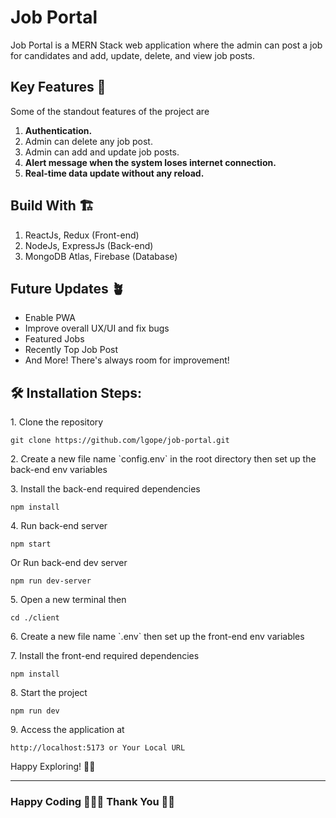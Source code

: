# Job Portal

Job Portal is a MERN Stack web application where the admin can post a job for candidates and add, update, delete, and view job posts.

## Key Features 📝

Some of the standout features of the project are

1. <b>Authentication.</b>
2. Admin can delete any job post.
3. Admin can add and update job posts.
4. <b>Alert message when the system loses internet connection.</b>
5. <b> Real-time data update without any reload.</b>

## Build With 🏗️

1. ReactJs, Redux (Front-end)
2. NodeJs, ExpressJs (Back-end)
3. MongoDB Atlas, Firebase (Database)

## Future Updates 🪴

- Enable PWA
- Improve overall UX/UI and fix bugs
- Featured Jobs
- Recently Top Job Post
- And More! There's always room for improvement!

## 🛠️ Installation Steps:

<p>1. Clone the repository</p>

```
git clone https://github.com/lgope/job-portal.git
```

<p>2. Create a new file name `config.env` in the root directory then set up the back-end env variables </p>

<p>3. Install the back-end required dependencies </p>

```
npm install
```

<p>4. Run back-end server </p>

```
npm start
```

Or Run back-end dev server

```
npm run dev-server
```

<p>5. Open a new terminal then</p>

```
cd ./client
```

<p>6. Create a new file name `.env` then set up the front-end env variables </p>

<p>7. Install the front-end required dependencies</p>

```
npm install
```

<p>8. Start the project</p>

```
npm run dev
```

<p>9. Access the application at</p>

```
http://localhost:5173 or Your Local URL
```

Happy Exploring! ✌🏻

<hr />

### Happy Coding 👨🏻‍💻 Thank You 🙏🏻
